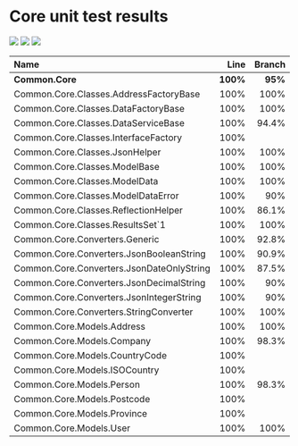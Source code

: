 # Core unit test results
[<img src="https://kevindheath.github.io/codecoverage/core/badge_linecoverage.svg">](https://kevindheath.github.io/codecoverage/core/html/)
[<img src="https://kevindheath.github.io/codecoverage/core/badge_branchcoverage.svg">](https://kevindheath.github.io/codecoverage/core/html/)
[<img src="https://kevindheath.github.io/codecoverage/core/badge_methodcoverage.svg">](https://kevindheath.github.io/codecoverage/core/html/)

|**Name**|**Line**|**Branch**|
|:---|---:|---:|
|**Common.Core**|**100%**|**95%**|
|Common.Core.Classes.AddressFactoryBase|100%|100%|
|Common.Core.Classes.DataFactoryBase|100%|100%|
|Common.Core.Classes.DataServiceBase|100%|94.4%|
|Common.Core.Classes.InterfaceFactory|100%||
|Common.Core.Classes.JsonHelper|100%|100%|
|Common.Core.Classes.ModelBase|100%|100%|
|Common.Core.Classes.ModelData|100%|100%|
|Common.Core.Classes.ModelDataError|100%|90%|
|Common.Core.Classes.ReflectionHelper|100%|86.1%|
|Common.Core.Classes.ResultsSet`1|100%|100%|
|Common.Core.Converters.Generic|100%|92.8%|
|Common.Core.Converters.JsonBooleanString|100%|90.9%|
|Common.Core.Converters.JsonDateOnlyString|100%|87.5%|
|Common.Core.Converters.JsonDecimalString|100%|90%|
|Common.Core.Converters.JsonIntegerString|100%|90%|
|Common.Core.Converters.StringConverter|100%|100%|
|Common.Core.Models.Address|100%|100%|
|Common.Core.Models.Company|100%|98.3%|
|Common.Core.Models.CountryCode|100%||
|Common.Core.Models.ISOCountry|100%||
|Common.Core.Models.Person|100%|98.3%|
|Common.Core.Models.Postcode|100%||
|Common.Core.Models.Province|100%||
|Common.Core.Models.User|100%|100%|
